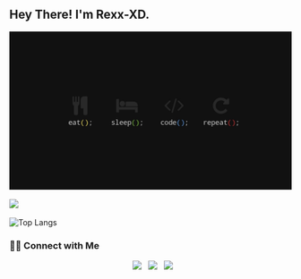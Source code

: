 <h2> Hey There! I'm Rexx-XD.</h2>

<div align="center">
  <img align="center" src="https://github.com/Rexx-XD/Rexx-XD/blob/main/wallpaperflare.com_wallpaper.jpg">
</div>
<br/>

<img src="https://github-readme-stats.vercel.app/api?username=Rexx&show_icons=true&theme=radical&title_color=8E2DE2&text_color=fff&icon_color=8E2DE2">

![Top Langs](https://github-readme-stats.vercel.app/api/top-langs/?username=Rexx&theme=radical&title_color=8E2DE2&text_color=fff)

<h3> 🤝🏻 Connect with Me </h3>

<p align="center">  
&nbsp; <a href="https://www.instagram.com/r514._/" target="_blank" rel="noopener noreferrer"><img src="https://img.icons8.com/plasticine/100/000000/instagram-new.png" width="50" /></a>  
&nbsp; <a href="https://t.me/Rexx514" target="_blank" rel="noopener noreferrer"><img src="https://img.icons8.com/plasticine/100/000000/telegram-app.png" width="50" /></a>
&nbsp; <a href="https://www.facebook.com/reyyfaldi514" target="_blank" rel="noopener noreferrer"><img src="https://img.icons8.com/plasticine/100/000000/facebook.png"  width="50" /></a>
</p>
